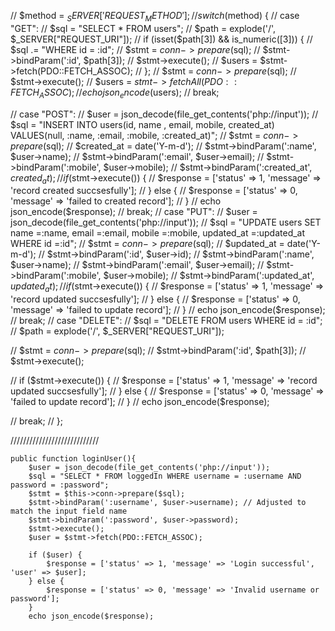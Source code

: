 // $method = $_SERVER['REQUEST_METHOD'];
// switch ($method) {
//     case "GET":
//         $sql = "SELECT * FROM users";
//         $path = explode('/', $_SERVER["REQUEST_URI"]);
//         if (isset($path[3]) && is_numeric([3])) {
//             $sql .= "WHERE id = :id";
//             $stmt = $conn->prepare($sql);
//             $stmt->bindParam(':id', $path[3]);
//             $stmt->execute();
//             $users = $stmt->fetch(PDO::FETCH_ASSOC);
//         };
//         $stmt = $conn->prepare($sql);
//         $stmt->execute();
//         $users = $stmt->fetchAll(PDO::FETCH_ASSOC);
//         echo json_encode($users);
//         break;

//     case "POST":
//         $user = json_decode(file_get_contents('php://input'));
//         $sql = "INSERT INTO users(id, name , email, mobile, created_at) VALUES(null, :name, :email, :mobile, :created_at)";
//         $stmt = $conn->prepare($sql);
//         $created_at = date('Y-m-d');
//         $stmt->bindParam(':name', $user->name);
//         $stmt->bindParam(':email', $user->email);
//         $stmt->bindParam(':mobile', $user->mobile);
//         $stmt->bindParam(':created_at', $created_at);
//         if ($stmt->execute()) {
//             $response = ['status' => 1, 'message' => 'record created succsesfully'];
//         } else {
//             $response = ['status' => 0, 'message' => 'failed to created record'];
//         }
//         echo json_encode($response);
//         break;
//     case "PUT":
//         $user = json_decode(file_get_contents('php://input'));
//         $sql = "UPDATE users SET name =:name, email =:email, mobile =:mobile, updated_at =:updated_at WHERE id =:id";
//         $stmt = $conn->prepare($sql);
//         $updated_at = date('Y-m-d');
//         $stmt->bindParam(':id', $user->id);
//         $stmt->bindParam(':name', $user->name);
//         $stmt->bindParam(':email', $user->email);
//         $stmt->bindParam(':mobile', $user->mobile);
//         $stmt->bindParam(':updated_at', $updated_at);
//         if ($stmt->execute()) {
//             $response = ['status' => 1, 'message' => 'record updated succsesfully'];
//         } else {
//             $response = ['status' => 0, 'message' => 'failed to update record'];
//         }
//         echo json_encode($response);
//         break;
//     case "DELETE":
//         $sql = "DELETE FROM users WHERE id = :id";
//         $path = explode('/', $_SERVER["REQUEST_URI"]);

//         $stmt = $conn->prepare($sql);
//         $stmt->bindParam(':id', $path[3]);
//         $stmt->execute();

//         if ($stmt->execute()) {
//             $response = ['status' => 1, 'message' => 'record updated succsesfully'];
//         } else {
//             $response = ['status' => 0, 'message' => 'failed to update record'];
//         }
//         echo json_encode($response);

//         break;
// };


////////////////////////////


    public function loginUser(){
        $user = json_decode(file_get_contents('php://input'));
        $sql = "SELECT * FROM loggedIn WHERE username = :username AND password = :password";
        $stmt = $this->conn->prepare($sql);
        $stmt->bindParam(':username', $user->username); // Adjusted to match the input field name
        $stmt->bindParam(':password', $user->password);
        $stmt->execute();
        $user = $stmt->fetch(PDO::FETCH_ASSOC);

        if ($user) {
            $response = ['status' => 1, 'message' => 'Login successful', 'user' => $user];
        } else {
            $response = ['status' => 0, 'message' => 'Invalid username or password'];
        }
        echo json_encode($response);